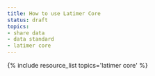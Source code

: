 ```yaml
---
title: How to use Latimer Core
status: draft
topics:
- share data
- data standard
- latimer core
---
```

{% include resource_list topics='latimer core' %}